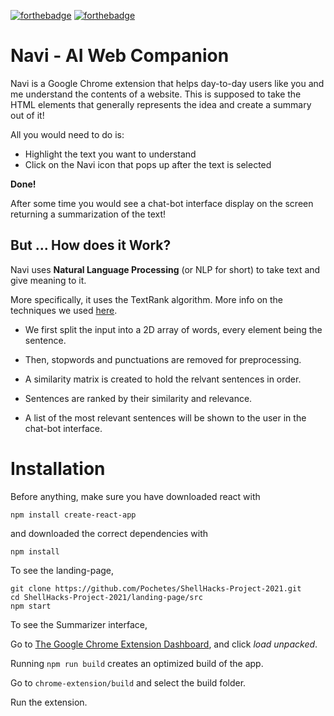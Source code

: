 [![forthebadge](https://forthebadge.com/images/badges/made-with-javascript.svg)](https://forthebadge.com)
[![forthebadge](https://forthebadge.com/images/badges/built-with-love.svg)](https://forthebadge.com)
# Navi - AI Web Companion

Navi is a Google Chrome extension that helps day-to-day users like you and me understand the contents of a website. This is supposed to take the HTML elements that generally represents the idea and create a summary out of it! 

All you would need to do is:

- Highlight the text you want to understand
- Click on the Navi icon that pops up after the text is selected

**Done!**

After some time you would see a chat-bot interface display on the screen returning a summarization of the text!

## But ... How does it Work?

Navi uses **Natural Language Processing** (or NLP for short) to take text and give meaning to it.

More specifically, it uses the TextRank algorithm. More info on the techniques we used [here](https://web.eecs.umich.edu/~mihalcea/papers/mihalcea.emnlp04.pdf).

* We first split the input into a 2D array of words, every element being the sentence.

* Then, stopwords and punctuations are removed for preprocessing.

* A similarity matrix is created to hold the relvant sentences in order.

* Sentences are ranked by their similarity and relevance.

* A list of the most relevant sentences will be shown to the user in the chat-bot interface.

# Installation

Before anything, make sure you have downloaded react with 

`npm install create-react-app` 

and downloaded the correct dependencies with 

`npm install`

To see the landing-page, 

```
git clone https://github.com/Pochetes/ShellHacks-Project-2021.git
cd ShellHacks-Project-2021/landing-page/src
npm start
```
To see the Summarizer interface,

Go to [The Google Chrome Extension Dashboard](chrome://extensions/), and click *load unpacked*. 

Running `npm run build` creates an optimized build of the app.

Go to `chrome-extension/build` and select the build folder.

Run the extension.
